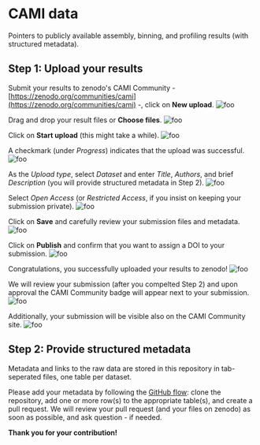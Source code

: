 # CAMI data
Pointers to publicly available assembly, binning, and profiling results (with structured metadata).


## Step 1: Upload your results

Submit your results to zenodo's CAMI Community - [https://zenodo.org/communities/cami](https://zenodo.org/communities/cami) -, click on **New upload**.
![foo](https://raw.githubusercontent.com/CAMI-challenge/data/master/_tutorial/z01.png)

Drag and drop your result files or **Choose files**.
![foo](https://raw.githubusercontent.com/CAMI-challenge/data/master/_tutorial/z02.png)

Click on **Start upload** (this might take a while).
![foo](https://raw.githubusercontent.com/CAMI-challenge/data/master/_tutorial/z03.png)

A checkmark (under *Progress*) indicates that the upload was successful.
![foo](https://raw.githubusercontent.com/CAMI-challenge/data/master/_tutorial/z04.png)

As the *Upload type*, select *Dataset* and enter *Title*, *Authors*, and brief *Description* (you will provide structured metadata in Step 2).
![foo](https://raw.githubusercontent.com/CAMI-challenge/data/master/_tutorial/z05.png)

Select *Open Access* (or *Restricted Access*, if you insist on keeping your submission private).
![foo](https://raw.githubusercontent.com/CAMI-challenge/data/master/_tutorial/z06.png)

Click on **Save** and carefully review your submission files and metadata.
![foo](https://raw.githubusercontent.com/CAMI-challenge/data/master/_tutorial/z07.png)

Click on **Publish** and confirm that you want to assign a DOI to your submission.
![foo](https://raw.githubusercontent.com/CAMI-challenge/data/master/_tutorial/z08.png)

Congratulations, you successfully uploaded your results to zenodo!
![foo](https://raw.githubusercontent.com/CAMI-challenge/data/master/_tutorial/z09.png)

We will review your submission (after you compelted Step 2) and upon approval the CAMI Community badge will appear next to your submission.
![foo](https://raw.githubusercontent.com/CAMI-challenge/data/master/_tutorial/z10.png)

Additionally, your submission will be visible also on the CAMI Community site.
![foo](https://raw.githubusercontent.com/CAMI-challenge/data/master/_tutorial/z11.png)


## Step 2: Provide structured metadata

Metadata and links to the raw data are stored in this repository in tab-seperated files, one table per dataset.

Please add your metadata by following the [GitHub flow](https://guides.github.com/introduction/flow/): clone the repository, add one or more row(s) to the appropriate table(s), and create a pull request.
We will review your pull request (and your files on zenodo) as soon as possible, and ask question - if needed.

**Thank you for your contribution!**
